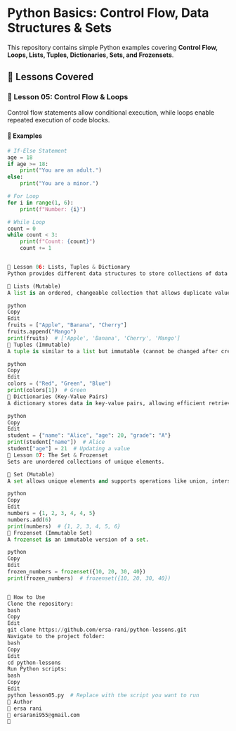 # Python Basics: Control Flow, Data Structures & Sets

This repository contains simple Python examples covering **Control Flow, Loops, Lists, Tuples, Dictionaries, Sets, and Frozensets**.

## 📌 Lessons Covered

### 📝 Lesson 05: Control Flow & Loops
Control flow statements allow conditional execution, while loops enable repeated execution of code blocks.

#### 🔹 **Examples**
```python
# If-Else Statement
age = 18
if age >= 18:
    print("You are an adult.")
else:
    print("You are a minor.")

# For Loop
for i in range(1, 6):
    print(f"Number: {i}")

# While Loop
count = 0
while count < 3:
    print(f"Count: {count}")
    count += 1


📝 Lesson 06: Lists, Tuples & Dictionary
Python provides different data structures to store collections of data efficiently.

🔹 Lists (Mutable)
A list is an ordered, changeable collection that allows duplicate values.

python
Copy
Edit
fruits = ["Apple", "Banana", "Cherry"]
fruits.append("Mango")
print(fruits)  # ['Apple', 'Banana', 'Cherry', 'Mango']
🔹 Tuples (Immutable)
A tuple is similar to a list but immutable (cannot be changed after creation).

python
Copy
Edit
colors = ("Red", "Green", "Blue")
print(colors[1])  # Green
🔹 Dictionaries (Key-Value Pairs)
A dictionary stores data in key-value pairs, allowing efficient retrieval.

python
Copy
Edit
student = {"name": "Alice", "age": 20, "grade": "A"}
print(student["name"])  # Alice
student["age"] = 21  # Updating a value
📝 Lesson 07: The Set & Frozenset
Sets are unordered collections of unique elements.

🔹 Set (Mutable)
A set allows unique elements and supports operations like union, intersection, and difference.

python
Copy
Edit
numbers = {1, 2, 3, 4, 4, 5}
numbers.add(6)
print(numbers)  # {1, 2, 3, 4, 5, 6}
🔹 Frozenset (Immutable Set)
A frozenset is an immutable version of a set.

python
Copy
Edit
frozen_numbers = frozenset({10, 20, 30, 40})
print(frozen_numbers)  # frozenset({10, 20, 30, 40})


🚀 How to Use
Clone the repository:
bash
Copy
Edit
git clone https://github.com/ersa-rani/python-lessons.git
Navigate to the project folder:
bash
Copy
Edit
cd python-lessons
Run Python scripts:
bash
Copy
Edit
python lesson05.py  # Replace with the script you want to run
📌 Author
👤 ersa rani
📧 ersarani955@gmail.com
🔗 
